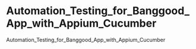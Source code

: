 # Automation_Testing_for_Banggood_App_with_Appium_Cucumber
 Automation_Testing_for_Banggood_App_with_Appium_Cucumber
